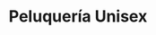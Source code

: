 ---
title: "Peluquería Unisex"
url: /ciudad-autonoma-de-buenos-aires/peluqueria-unisex-adolfo-p-carranza/
shop: peluquería
---